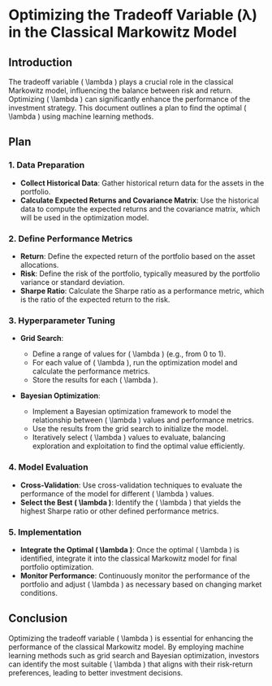 # Optimizing the Tradeoff Variable (λ) in the Classical Markowitz Model

## Introduction
The tradeoff variable \( \lambda \) plays a crucial role in the classical Markowitz model, influencing the balance between risk and return. Optimizing \( \lambda \) can significantly enhance the performance of the investment strategy. This document outlines a plan to find the optimal \( \lambda \) using machine learning methods.

## Plan

### 1. Data Preparation
- **Collect Historical Data**: Gather historical return data for the assets in the portfolio.
- **Calculate Expected Returns and Covariance Matrix**: Use the historical data to compute the expected returns and the covariance matrix, which will be used in the optimization model.

### 2. Define Performance Metrics
- **Return**: Define the expected return of the portfolio based on the asset allocations.
- **Risk**: Define the risk of the portfolio, typically measured by the portfolio variance or standard deviation.
- **Sharpe Ratio**: Calculate the Sharpe ratio as a performance metric, which is the ratio of the expected return to the risk.

### 3. Hyperparameter Tuning
- **Grid Search**: 
  - Define a range of values for \( \lambda \) (e.g., from 0 to 1).
  - For each value of \( \lambda \), run the optimization model and calculate the performance metrics.
  - Store the results for each \( \lambda \).

- **Bayesian Optimization**:
  - Implement a Bayesian optimization framework to model the relationship between \( \lambda \) values and performance metrics.
  - Use the results from the grid search to initialize the model.
  - Iteratively select \( \lambda \) values to evaluate, balancing exploration and exploitation to find the optimal value efficiently.

### 4. Model Evaluation
- **Cross-Validation**: Use cross-validation techniques to evaluate the performance of the model for different \( \lambda \) values.
- **Select the Best \( \lambda \)**: Identify the \( \lambda \) that yields the highest Sharpe ratio or other defined performance metrics.

### 5. Implementation
- **Integrate the Optimal \( \lambda \)**: Once the optimal \( \lambda \) is identified, integrate it into the classical Markowitz model for final portfolio optimization.
- **Monitor Performance**: Continuously monitor the performance of the portfolio and adjust \( \lambda \) as necessary based on changing market conditions.

## Conclusion
Optimizing the tradeoff variable \( \lambda \) is essential for enhancing the performance of the classical Markowitz model. By employing machine learning methods such as grid search and Bayesian optimization, investors can identify the most suitable \( \lambda \) that aligns with their risk-return preferences, leading to better investment decisions.

